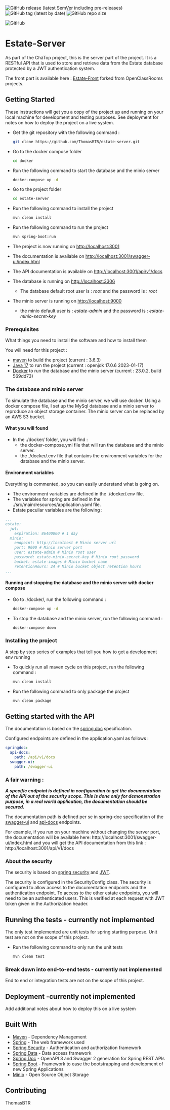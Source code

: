 ![GitHub release (latest SemVer including pre-releases)](https://img.shields.io/github/v/release/ThomasBTR/estate-server?include_prereleases&style=for-the-badge)
![GitHub tag (latest by date)](https://img.shields.io/github/v/tag/ThomasBTR/estate-server?style=for-the-badge)
![GitHub repo size](https://img.shields.io/github/repo-size/ThomasBTR/estate-server?style=for-the-badge)

![GitHub](https://img.shields.io/github/license/ThomasBTR/estate-server?style=flat-square)

# Estate-Server

As part of the ChâTop project, this is the server part of the project.
It is a RESTful API that is used to store and retrieve data from the Estate database protected by a JWT authentication system.

The front part is available here : [Estate-Front](https://github.com/ThomasBTR/estate-front) forked from OpenClassRooms projects.

## Getting Started

These instructions will get you a copy of the project up and running on your local machine for development and testing purposes. See deployment for notes on how to deploy the project on a live system.

- Get the git repository with the following command :

    ```bash
    git clone https://github.com/ThomasBTR/estate-server.git
    ```

- Go to the docker compose folder

    ```bash
    cd docker
    ```  

- Run the following command to start the database and the minio server

    ```bash
    docker-compose up -d
    ```

- Go to the project folder

    ```bash
    cd estate-server
    ```
- Run the following command to install the project

    ```bash
    mvn clean install
    ```
- Run the following command to run the project

    ```bash
    mvn spring-boot:run
    ``` 

- The project is now running on  [http://localhost:3001](http://localhost:3001)
- The documentation is available on [http://localhost:3001/swagger-ui/index.html](http://localhost:3001/swagger-ui/index.html)
- The API documentation is available on [http://localhost:3001/api/v1/docs](http://localhost:3001/api/v1/docs)
- The database is running on [http://localhost:3306](http://localhost:3306)
  - The database default root user is : *root* and the password is : *root*
- The minio server is running on [http://localhost:9000](http://localhost:9000)
  - the minio default user is : *estate-admin* and the password is : *estate-minio-secret-key*


### Prerequisites

What things you need to install the software and how to install them

You will need for this project :

- [maven](https://maven.apache.org/install.html) to build the project (current : 3.6.3)
- [Java 17](https://www.oracle.com/java/technologies/javase-jdk17-downloads.html) to run the project (current : openjdk 17.0.6 2023-01-17)
- [Docker](https://docs.docker.com/get-docker/) to run the database and the minio server (current : 23.0.2, build 569dd73)

### The database and minio server

To simulate the database and the minio server, we will use docker.
Using a docker compose file, I set up the MySql database and a minio server to reproduce an object storage container.
The minio server can be replaced by an AWS S3 bucket.

#### What you will found

- In the ./docker/ folder, you will find :
  - the docker-compose.yml file that will run the database and the minio server.
  - the ./docker/.env file that contains the environment variables for the database and the minio server.

#### Environment variables

Everything is commented, so you can easily understand what is going on.

- The environment variables are defined in the ./docker/.env file.
- The variables for spring are defined in the ./src/main/resources/application.yaml file.
- Estate peculiar variables are the following :

```yaml
...
estate:
  jwt:
    expiration: 86400000 # 1 day
  minio:
    endpoint: http://localhost # Minio server url
    port: 9000 # Minio server port
    user: estate-admin # Minio root user
    password: estate-minio-secret-key # Minio root password
    bucket: estate-images # Minio bucket name
    retentionHours: 24 # Minio bucket object retention hours
...
```

#### Running and stopping the database and the minio server with docker compose

- Go to ./docker/, run the following command :

    ```bash
    docker-compose up -d
    ```

- To stop the database and the minio server, run the following command :

    ```bash
    docker-compose down
    ```

### Installing the project

A step by step series of examples that tell you how to get a development env running

- To quickly run all maven cycle on this project, run the following command :

    ```bash
    mvn clean install
    ```

- Run the following command to only package the project

    ```bash
    mvn clean package
    ```

## Getting started with the API

The documentation is based on the [spring doc](https://springdoc.org/v2/) specification.

Configured endpoints are defined in the application.yaml as follows :

```yaml
springdoc:
  api-docs:
    path: /api/v1/docs
  swagger-ui:
    path: /swagger-ui
```

### A fair warning :

***A specific endpoint is defined in configuration to get the documentation of the API out of the security scope.
This is done only for demonstration purpose, in a real world application, the documentation should be secured.***

The documentation path is defined per se in spring-doc specification of
the [swagger-ui](https://springdoc.org/v2/#getting-started)
and [api-docs](https://springdoc.org/v2/#spring-webmvc-support) endpoints.

For example, if you run on your machine without changing the server port, the documentation will be available
here: http://localhost:3001/swagger-ui/index.html
and you will get the API documentation from this link : http://localhost:3001/api/v1/docs

### About the security

The security is based on [spring security](https://spring.io/projects/spring-security) and [JWT](https://jwt.io/).

The security is configured in the SecurityConfig class. 
The security is configured to allow access to the documentation endpoints and the authentication endpoint.
To access to the other estate endpoints, you will need to be an authenticated users. This is verified at each request with JWT token given in the Authorization header.


## Running the tests - currently not implemented

The only test implemented are unit tests for spring starting purpose.
Unit test are not on the scope of this project.

- Run the following command to only run the unit tests
    ```bash
    mvn clean test
    ```

### Break down into end-to-end tests - currently not implemented

End to end or integration tests are not on the scope of this project.

## Deployment -currently not implemented

Add additional notes about how to deploy this on a live system

## Built With

* [Maven](https://maven.apache.org/) - Dependency Management
* [Spring](https://spring.io/) - The web framework used
* [Spring Security](https://spring.io/projects/spring-security) - Authentication and authorization framework
* [Spring Data](https://spring.io/projects/spring-data) - Data access framework
* [Spring Doc](https://springdoc.org/) - OpenAPI 3 and Swagger 2 generation for Spring REST APIs
* [Spring Boot](https://spring.io/projects/spring-boot) - Framework to ease the bootstrapping and development of new
  Spring Applications
* [Minio](https://min.io/) - Open Source Object Storage

## Contributing

ThomasBTR